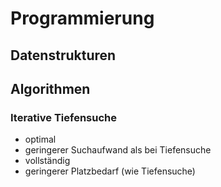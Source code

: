 # Programmierung

## Datenstrukturen

## Algorithmen

### Iterative Tiefensuche
- optimal
- geringerer Suchaufwand als bei Tiefensuche
- vollständig
- geringerer Platzbedarf (wie Tiefensuche)

